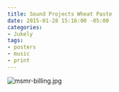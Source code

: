 ```yaml
---
title: Sound Projects Wheat Paste
date: 2015-01-28 15:16:00 -05:00
categories:
- Jukely
tags:
- posters
- music
- print
---
```


![msmr-billing.jpg](/uploads/msmr-billing.jpg)